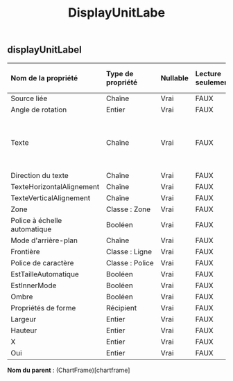 ﻿---
title: DisplayUnitLabe
second_title: Aspose.Cells Cloud Documen
type: docs
url: /fr/specification/model/displayunitlabel/
description: "Aspose.Cells Spécification du modèle cloud : DisplayUnitLabel. Gérez sans effort Excel et d'autres feuilles de calcul avec des fonctionnalités telles que l'ouverture, la génération, l'édition, le fractionnement, la fusion, la comparaison et la conversion."
weight: 50
---
## **displayUnitLabel**

 

| Nom de la propriété| Type de propriété| Nullable| Lecture seulement| Valeur par défaut| Description|
|:- |:- |:- |:- |:- |:- |
| Source liée| Chaîne| Vrai| FAUX|||
| Angle de rotation| Entier| Vrai| FAUX|||
| Texte| Chaîne| Vrai| FAUX||Obtient ou définit le texte de l’étiquette de l’unité d’affichage.|
| Direction du texte| Chaîne| Vrai| FAUX|||
| TexteHorizontalAlignement| Chaîne| Vrai| FAUX|||
| TexteVerticalAlignement| Chaîne| Vrai| FAUX|||
| Zone| Classe : Zone| Vrai| FAUX|||
| Police à échelle automatique| Booléen| Vrai| FAUX|||
| Mode d'arrière-plan| Chaîne| Vrai| FAUX|||
| Frontière| Classe : Ligne| Vrai| FAUX|||
| Police de caractère| Classe : Police| Vrai| FAUX|||
| EstTailleAutomatique| Booléen| Vrai| FAUX|||
| EstInnerMode| Booléen| Vrai| FAUX|||
| Ombre| Booléen| Vrai| FAUX|||
| Propriétés de forme| Récipient| Vrai| FAUX|||
| Largeur| Entier| Vrai| FAUX|||
| Hauteur| Entier| Vrai| FAUX|||
| X| Entier| Vrai| FAUX|||
| Oui| Entier| Vrai| FAUX|||

**Nom du parent** : (ChartFrame)[chartframe]